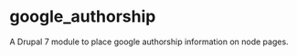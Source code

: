 google_authorship
=================

A Drupal 7 module to place google authorship information on node pages.
